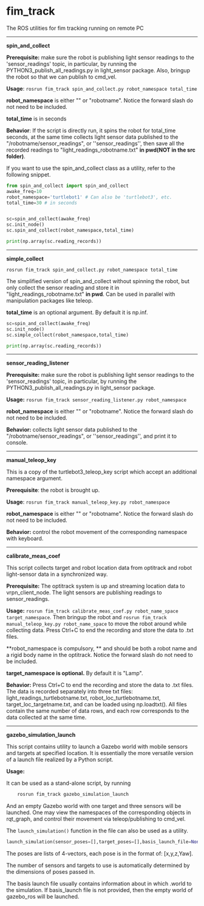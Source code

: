 # fim_track
The ROS utilities for fim tracking running on remote PC

---

__spin_and_collect__

**Prerequisite:** make sure the robot is publishing light sensor readings to the 'sensor_readings' topic,  in particular, by running the PYTHON3_publish_all_readings.py in light_sensor package. Also, bringup the robot so that we can publish to cmd_vel.

**Usage**: ``rosrun fim_track spin_and_collect.py robot_namespace total_time``

**robot_namespace** is either "" or "robotname". Notice the forward slash do not need to be included. 

**total_time** is in seconds

**Behavior**: If the script is directly run, it spins the robot for total_time seconds, at the same time collects light sensor data published to the "/robotname/sensor_readings", or ''sensor_readings'', then save all the recorded readings to "light_readings_robotname.txt" **in pwd(NOT in the src folder)**.

If you want to use the spin_and_collect class as a utility, refer to the following snippet.

```python
from spin_and_collect import spin_and_collect
awake_freq=10
robot_namespace='turtlebot1' # Can also be 'turtlebot3', etc.
total_time=30 # in seconds


sc=spin_and_collect(awake_freq)
sc.init_node()	
sc.spin_and_collect(robot_namespace,total_time)

print(np.array(sc.reading_records))
```

---

__simple_collect__

``rosrun fim_track spin_and_collect.py robot_namespace total_time``

The simplified version of spin_and_collect without spinning the robot, but only collect the sensor reading and store it in "light_readings_robotname.txt" **in pwd**. Can be used in parallel with manipulation packages like teleop.

**total_time** is an optional argument. By default it is np.inf.

```python
sc=spin_and_collect(awake_freq)
sc.init_node()	
sc.simple_collect(robot_namespace,total_time)

print(np.array(sc.reading_records))
```



---

__sensor_reading_listener__

**Prerequisite:** make sure the robot is publishing light sensor readings to the 'sensor_readings' topic,  in particular, by running the PYTHON3_publish_all_readings.py in light_sensor package. 

**Usage:** ``rosrun fim_track sensor_reading_listener.py robot_namespace``

**robot_namespace** is either "" or "robotname". Notice the forward slash do not need to be included. 

**Behavior:** collects light sensor data published to the "/robotname/sensor_readings", or ''sensor_readings'', and print it to console.

___

__manual_teleop_key__

This is a copy of the turtlebot3_teleop_key script which accept an additional namespace argument.

**Prerequisite**: the robot is brought up.

**Usage**: ``rosrun fim_track manual_teleop_key.py robot_namespace``

**robot_namespace** is either "" or "robotname". Notice the forward slash do not need to be included. 

**Behavior:** control the robot movement of the corresponding namespace with keyboard.

---

__calibrate_meas_coef__

This script collects target and robot location data from optitrack and robot light-sensor data in a synchronized way.

**Prerequisite:** The optitrack system is up and streaming location data to vrpn_client_node. The light sensors are publishing readings to sensor_readings.

**Usage:** ``rosrun fim_track calibrate_meas_coef.py robot_name_space target_namespace``. Then bringup the robot and ``rosrun fim_track manual_teleop_key.py robot_name_space`` to move the robot around while collecting data. Press Ctrl+C to end the recording and store the data to .txt files.

**robot_namespace is compulsory, ** and should be both a robot name and a rigid body name in the optitrack. Notice the forward slash do not need to be included. 

**target_namespace is optional.** By default it is "Lamp".

**Behavior:**  Press Ctrl+C to end the recording and store the data to .txt files. The data is recorded separately into three txt files: light_readings_turtlebotname.txt, robot_loc_turtlebotname.txt, target_loc_targetname.txt, and can be loaded using np.loadtxt(). All files contain the same number of data rows, and each row corresponds to the data collected at the same time.

---

__gazebo_simulation_launch__

This script contains utility to launch a Gazebo world with mobile sensors and targets at specified location. It is essentially the more versatile version of a launch file realized by a Python script. 

**Usage:**

It can be used as a stand-alone script, by running

```python
	rosrun fim_track gazebo_simulation_launch
```

And an empty Gazebo world with one target and three sensors will be launched. One may view the namespaces of the corresponding objects in rqt_graph, and control their movement via teleop/publishing to cmd_vel.

The ``launch_simulation()`` function in the file can also be used as a utility. 

```python
launch_simulation(sensor_poses=[],target_poses=[],basis_launch_file=None)	
```


The poses are lists of 4-vectors, each pose is in the format of: [x,y,z,Yaw]. 

The number of sensors and targets to use is automatically determined by the dimensions of poses passed in.

The basis launch file usually contains information about in which .world to the simulation. If basis_launch file is not provided, then the empty world of gazebo_ros will be launched.